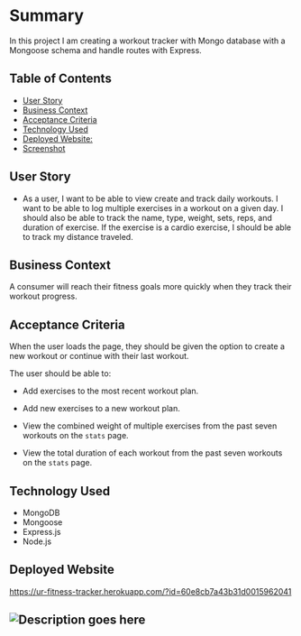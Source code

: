 # Summary

In this project I am creating a workout tracker with Mongo database with a Mongoose schema and handle routes with Express.
## Table of Contents
- [User Story](#userstory)
- [Business Context](#businesscontext)
- [Acceptance Criteria](#acceptancecriteria)
- [Technology Used](#technologyused)
- [Deployed Website:](#deployedwebsite)
- [Screenshot](#screenshot)


## User Story

* As a user, I want to be able to view create and track daily workouts. I want to be able to log multiple exercises in a workout on a given day. I should also be able to track the name, type, weight, sets, reps, and duration of exercise. If the exercise is a cardio exercise, I should be able to track my distance traveled.

## Business Context

A consumer will reach their fitness goals more quickly when they track their workout progress.

## Acceptance Criteria

When the user loads the page, they should be given the option to create a new workout or continue with their last workout.

The user should be able to:

  * Add exercises to the most recent workout plan.

  * Add new exercises to a new workout plan.

  * View the combined weight of multiple exercises from the past seven workouts on the `stats` page.

  * View the total duration of each workout from the past seven workouts on the `stats` page.

## Technology Used

  * MongoDB
  * Mongoose
  * Express.js
  * Node.js 

## Deployed Website

https://ur-fitness-tracker.herokuapp.com/?id=60e8cb7a43b31d0015962041


## ![](.images/screenshot.PNG "Description goes here")
